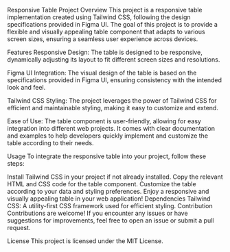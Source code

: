Responsive Table Project
Overview
This project is a responsive table implementation created using Tailwind CSS, following the design specifications provided in Figma UI. The goal of this project is to provide a flexible and visually appealing table component that adapts to various screen sizes, ensuring a seamless user experience across devices.

Features
Responsive Design: The table is designed to be responsive, dynamically adjusting its layout to fit different screen sizes and resolutions.

Figma UI Integration: The visual design of the table is based on the specifications provided in Figma UI, ensuring consistency with the intended look and feel.

Tailwind CSS Styling: The project leverages the power of Tailwind CSS for efficient and maintainable styling, making it easy to customize and extend.

Ease of Use: The table component is user-friendly, allowing for easy integration into different web projects. It comes with clear documentation and examples to help developers quickly implement and customize the table according to their needs.

Usage
To integrate the responsive table into your project, follow these steps:

Install Tailwind CSS in your project if not already installed.
Copy the relevant HTML and CSS code for the table component.
Customize the table according to your data and styling preferences.
Enjoy a responsive and visually appealing table in your web application!
Dependencies
Tailwind CSS: A utility-first CSS framework used for efficient styling.
Contribution
Contributions are welcome! If you encounter any issues or have suggestions for improvements, feel free to open an issue or submit a pull request.

License
This project is licensed under the MIT License.
